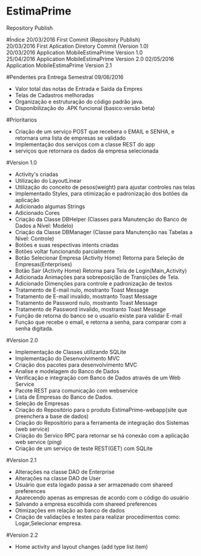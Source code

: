 # EstimaPrime
Repository Publish

#Índice
20/03/2016   First Commit (Repository Publish)   
20/03/2016   First Aplication Diretory Commit (Version 1.0)  
20/03/2016   Application MobileEstimaPrime Version 1.0   
25/04/2016   Application MobileEstimaPrime Version 2.0
02/05/2016   Application MobileEstimaPrime Version 2.1  

#Pendentes pra Entrega Semestral 09/06/2016
- Valor total das notas de Entrada e Saída da Empres
- Telas de Cadastros melhoradas
- Organização e estruturação do código padrão java.
- Disponibilização do .APK funcional (basico:versão beta)


#Prioritarios
- Criação de um serviço POST que recebera o EMAIL e SENHA, e retornara uma lista de empresas se validado  
- Implementação dos serviços com a classe REST do app   
- serviços que retornara os dados da empresa selecionada  

#Version 1.0
- Activity's criadas
- Utilização do LayoutLinear
- Utilização do conceito de pesos(weight) para ajustar controles nas telas
- Implementado Styles, para otimização e padronização dos botões da aplicação
- Adicionado algumas Strings
- Adicionado Cores
- Criação da Classe DBHelper (Classes para Manutenção do Banco de Dados a Nível: Modelo)
- Criação da Classe DBManager (Classe para Manutenção nas Tabelas a Nivel: Controle)
- Botões e suas respectivas intents criadas
- Botões voltar funcionando parcialmente
- Botão Selecionar Empresa (Activity Home) Retorna para Seleção de Empresas(Enterprises)
- Botão Sair (Activity Home) Retorna para Tela de Login(Main_Activity)
- Adicionada Animações para sobreposiçlão de Transições de Tela.
- Adicionado Dimenções para controle e padronização de textos
- Tratamento de E-mail nulo, mostranto Toast Message
- Tratamento de E-mail invalido, mostranto Toast Message
- Tratamento de Password nulo, mostranto Toast Message
- Tratamento de Password invalido, mostranto Toast Message
- Função de retorna do banco se o usuario existe para validar E-mail
- Função que recebe o email, e retorna a senha, para comparar com a senha digitada.

#Version 2.0   
- Implementação de Classes utilizando SQLite    
- Implementação do Desenvolvimento MVC    
- Criação dos pacotes para desenvolvimento MVC    
- Analise e modelagem do Banco de Dados   
- Verificação e integração com Banco de Dados através de um Web Service      
- Pacote REST para comunicação com webservice   
- Lista de Empresas do Banco de Dados.
- Seleção de Empresas
- Criação do Repositório para o produto EstimaPrime-webapp(site que preenchera a base de dados)
- Criação do Repositório para a ferramenta de integração dos Sistemas (web service)   
- Criação do Servico RPC para retornar se há conexão com a aplicação web service (ping)   
- Criação de um serviço de teste REST(GET) com SQLite   

#Version 2.1
- Alterações na classe DAO de Enterprise    
- Alterações na classe DAO de User  
- Usuário que esta logado passa a ser armazenado com shareed preferences  
- Aparecendo apenas as empresas de acordo com o código do usuário   
- Salvando a empresa escolhida com shareed preferences  
- Otimizações em relação ao banco de dados  
- Criação de validações e testes para realizar procedimentos como: Logar,Selecionar empresa.  
  
#Version 2.2  
- Home activity and layout changes (add type list item)   

